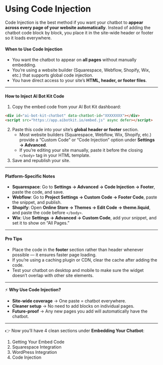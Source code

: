 # Using Code Injection

Code Injection is the best method if you want your chatbot to **appear across every page of your website automatically**. Instead of adding the chatbot code block by block, you place it in the site-wide header or footer so it loads everywhere.

#### When to Use Code Injection

* You want the chatbot to appear on **all pages** without manually embedding.
* You’re using a website builder (Squarespace, Webflow, Shopify, Wix, etc.) that supports global code injection.
* You have direct access to your site’s **HTML, header, or footer files**.

***

#### How to Inject AI Bot Kit Code

1. Copy the embed code from your AI Bot Kit dashboard:

```html
<div id="ai-bot-kit-chatbot" data-chatbot-id="XXXXXXXX"></div>
<script src="https://app.aibotkit.io/embed.js" async defer></script>
```

2. Paste this code into your site’s **global header or footer** section.
   * Most website builders (Squarespace, Webflow, Wix, Shopify, etc.) provide a “Custom Code” or “Code Injection” option under **Settings → Advanced**.
   * If you’re editing your site manually, paste it before the closing `</body>` tag in your HTML template.
3. Save and republish your site.

***

#### Platform-Specific Notes

* **Squarespace**: Go to **Settings → Advanced → Code Injection → Footer**, paste the code, and save.
* **Webflow**: Go to **Project Settings → Custom Code → Footer Code**, paste the snippet, and publish.
* **Shopify**: Open **Online Store → Themes → Edit Code → theme.liquid**, and paste the code before `</body>`.
* **Wix**: Use **Settings → Advanced → Custom Code**, add your snippet, and set it to show on “All Pages.”

***

#### Pro Tips

* Place the code in the **footer** section rather than header whenever possible — it ensures faster page loading.
* If you’re using a caching plugin or CDN, clear the cache after adding the code.
* Test your chatbot on desktop and mobile to make sure the widget doesn’t overlap with other site elements.

***

⚡ **Why Use Code Injection?**

* **Site-wide coverage** → One paste = chatbot everywhere.
* **Cleaner setup** → No need to add blocks on individual pages.
* **Future-proof** → Any new pages you add will automatically have the chatbot.



***

👉 Now you’ll have 4 clean sections under **Embedding Your Chatbot**:

1. Getting Your Embed Code
2. Squarespace Integration
3. WordPress Integration
4. Code Injection
